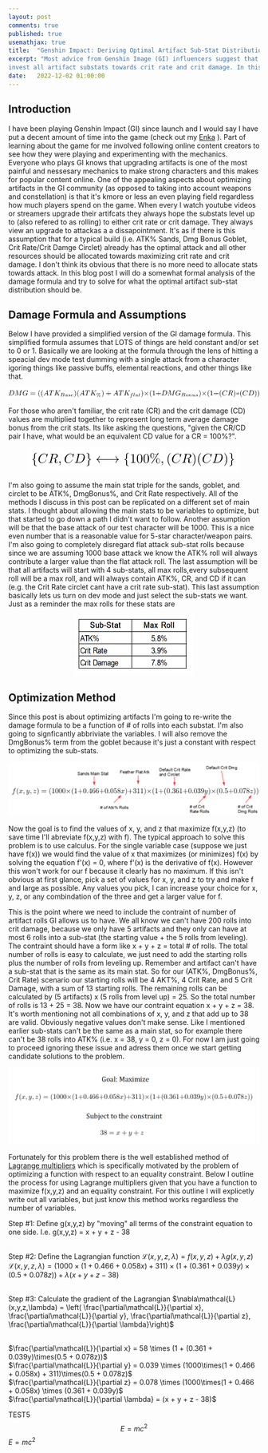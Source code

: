 ```yaml
---
layout: post
comments: true
published: true
usemathjax: true
title:  "Genshin Impact: Deriving Optimal Artifact Sub-Stat Distribution For Maximum Damage"
excerpt: "Most advice from Genshin Image (GI) influencers suggest that the best way to maximize damage is to 
invest all artifact substats towards crit rate and crit damage. In this post I will derive the optimal distribution of sub-stats."
date:   2022-12-02 01:00:00
---
```


## Introduction

I have been playing Genshin Impact (GI) since launch and I would say I have put a decent amount of time into the game (check out my [Enka](https://enka.network/u/605793099) ). Part of learning about the game for me involved following online content creators to see how they were playing and experimenting with the mechanics. Everyone who plays GI knows that upgrading artifacts is one of the most painful and nessesary mechanics to make strong characters and this makes for popular content online. One of the appealing aspects about optimizing artifacts in the GI community (as opposed to taking into account weapons and constellation) is that it's kmore or less an even playing field regardless how much players spend on the game. When every I watch youtube videos or streamers upgrade their artifcats they always hope the substats level up to (also refered to as rolling) to either crit rate or crit damage. They always view an upgrade to attackas a a dissapointment. It's as if there is this assumption that for a typical build (i.e. ATK% Sands, Dmg Bonus Goblet, Crit Rate/Crit Damge Circlet) already has the optimal attack and all other resources should be allocated towards maximizing crit rate and crit damage. I don't think its obvious that there is no more need to allocate stats towards attack. In this blog post I will do a somewhat formal analysis of the damage formula and try to solve for what the optimal artifact sub-stat distribution should be. 

## Damage Formula and Assumptions

Below I have provided a simplified version of the GI damage formula. This simplified formula assumes that LOTS of things are held constant and/or set to 0 or 1. Basically we are looking at the formula through the lens of hitting a speacial dev mode test dumming with a single attack from a character igoring things like passive buffs, elemental reactions, and other things like that. 

<div style="text-align:center;"><img src="/assets/GiArtiOpti/LateXEquations/dmgFormula.PNG"></div>

For those who aren't familiar, the crit rate (CR) and the crit damage (CD) values are multiplied together to represent long term average damage bonus from the crit stats. Its like asking the questions, "given the CR/CD pair I have, what would be an equivalent CD value for a CR = 100%?".

<div style="text-align:center;"><img src="/assets/GiArtiOpti/LateXEquations/CRCDEQ.PNG"></div>

I'm also going to assume the main stat triple for the sands, goblet, and circlet to be ATK%, DmgBonus%, and Crit Rate respectively. All of the methods I discuss in this post can be replicated on a different set of main stats. I thought about allowing the main stats to be variables to optimize, but that started to go down a path I didn't want to follow. Another assumption will be that the base attack of our test character will be 1000. This is a nice even number that is a reasonable value for 5-star character/weapon pairs. I'm also going to completely disregard flat attack sub-stat rolls because since we are assuming 1000 base attack we know the ATK% roll will always contribute a larger value than the flat attack roll. The last assumption will be that all artifacts will start with 4 sub-stats, all max rolls,every subsequent roll will be a max roll, and will always contain ATK%, CR, and CD if it can (e.g. the Crit Rate circlet cant have a crit rate sub-stat). This last assumption basically lets us turn on dev mode and just select the sub-stats we want. Just as a reminder the max rolls for  these stats are 

<div style="text-align:center;"><img src="/assets/GiArtiOpti/LateXEquations/subStatMaxRolls.PNG" width="240" height="120"></div>


## Optimization Method

Since this post is about optimizing artifacts I'm going to re-write the damage formula to be a function of # of rolls into each substat. I'm also going to signficantly abbriviate the variables. I will also remove the DmgBonus% term from the goblet because it's just a constant with respect to optimizing the sub-stats.

<div style="text-align:center;"><img src="/assets/GiArtiOpti/LateXEquations/OptimizationFunction.PNG"></div>

Now the goal is to find the values of x, y, and z that maximize f(x,y,z) (to save time I'll abreviate f(x,y,z) with f). The typical approach to solve this problem is to use calculus. For the single variable case (suppose we just have f(x)) we would find the value of x that maximizes (or minimizes) f(x) by solving the equation f'(x) = 0, where f'(x) is the derivative of f(x). However this won't work for our f because it clearly has no maximum. If this isn't obvious at first glance, pick a set of values for x, y, and z to try and make f and large as possible. Any values you pick, I can increase your choice for x, y, z, or any combindation of the three and get a larger value for f. 

This is the point where we need to include the contraint of number of artifact rolls GI allows us to have. We all know we can't have 200 rolls into crit damage, because we only have 5 artifacts and they only can have at most 6 rolls into a sub-stat (the starting value + the 5 rolls from leveling). The contraint should have a form like x + y + z = total # of rolls. The total number of rolls is easy to calculate, we just need to add the starting rolls plus the number of rolls from leveling up. Remember and artifact can't have a sub-stat that is the same as its main stat. So for our (ATK%, DmgBonus%, Crit Rate) scenario our starting rolls will be 4 AKT%, 4 Crit Rate, and 5 Crit Damage, with a sum of 13 starting rolls. The remaining rolls can be calculated by (5 artifacts) x (5 rolls from level up) = 25. So the total number of rolls is 13 + 25 = 38. Now we have our contraint equation x + y + z = 38. It's worth mentioning not all combinations of x, y, and z that add up to 38 are valid. Obviously negative values don't make sense. Like I mentioned earlier sub-stats can't be the same as a main stat, so for example there can't be 38 rolls into ATK% (i.e. x = 38, y = 0, z = 0). For now I am just going to proceed ignoring these issue and adress them once we start getting candidate solutions to the problem. 

<div style="text-align:center;"><img src="/assets/GiArtiOpti/LateXEquations/OptimizationProblem.PNG"></div>

Fortunately for this problem there is the well established method of [Lagrange multipliers](https://en.wikipedia.org/wiki/Lagrange_multiplier) which is specifically motivated by the problem of optimizing a function with respect to an equality constraint. Below I outline the process for using Lagrange multipliers given that you have a function to maximize f(x,y,z) and an equality constraint. For this outline I will explicetly write out all variables, but just know this method works regardless the number of variables. 

Step #1: Define g(x,y,z) by "moving" all terms of the constraint equation to one side. I.e. g(x,y,z) = x + y + z - 38 <br /><br />

Step #2: Define the Lagrangian function $\mathcal{L}(x,y,z,\lambda) = f(x,y,z) + \lambda g(x,y,z)$ <br />
$\mathcal{L}(x,y,z,\lambda) = (1000\times(1 + 0.466 + 0.058x) + 311)\times(1 + (0.361 + 0.039y)\times(0.5 + 0.078z)) + \lambda(x + y + z - 38)$ <br /><br />

Step #3: Calculate the gradient of the Lagrangian $\nabla\mathcal{L}(x,y,z,\lambda) = \left( \frac{\partial\mathcal{L}}{\partial x}, \frac{\partial\mathcal{L}}{\partial y}, \frac{\partial\mathcal{L}}{\partial z}, \frac{\partial\mathcal{L}}{\partial \lambda}\right)$ <br /><br />

$\frac{\partial\mathcal{L}}{\partial x} = 58 \times (1 + (0.361 + 0.039y)\times(0.5 + 0.078z))$ <br />
$\frac{\partial\mathcal{L}}{\partial y} = 0.039 \times (1000\times(1 + 0.466 + 0.058x) + 311)\times(0.5 + 0.078z)$ <br />
$\frac{\partial\mathcal{L}}{\partial z} = 0.078 \times (1000\times(1 + 0.466 + 0.058x) \times (0.361 + 0.039y)$ <br />
$\frac{\partial\mathcal{L}}{\partial \lambda} = (x + y + z - 38)$ 



TEST5
$$E=mc^2$$
$E=mc^2$

